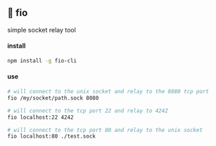 ## :electric_plug: fio
simple socket relay tool

#### install
```sh
npm install -g fio-cli
```

#### use
```sh
# will connect to the unix socket and relay to the 8080 tcp port
fio /my/socket/path.sock 8080

# will connect to the tcp port 22 and relay to 4242
fio localhost:22 4242

# will connect to the tcp port 80 and relay to the unix socket
fio localhost:80 ./test.sock
```
